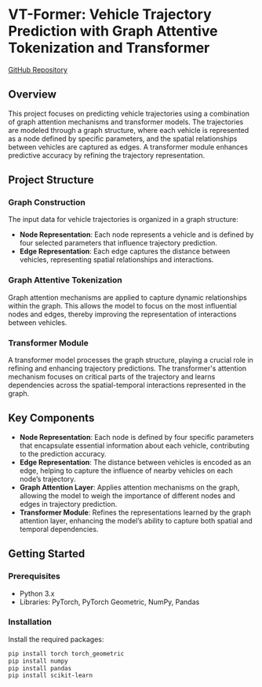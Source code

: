 # VT-Former: Vehicle Trajectory Prediction with Graph Attentive Tokenization and Transformer

[GitHub Repository](https://github.com/akanshamingwal/VT-Former.git)

## Overview
This project focuses on predicting vehicle trajectories using a combination of graph attention mechanisms and transformer models. The trajectories are modeled through a graph structure, where each vehicle is represented as a node defined by specific parameters, and the spatial relationships between vehicles are captured as edges. A transformer module enhances predictive accuracy by refining the trajectory representation.

## Project Structure

### Graph Construction
The input data for vehicle trajectories is organized in a graph structure:

- **Node Representation**: Each node represents a vehicle and is defined by four selected parameters that influence trajectory prediction.
- **Edge Representation**: Each edge captures the distance between vehicles, representing spatial relationships and interactions.

### Graph Attentive Tokenization
Graph attention mechanisms are applied to capture dynamic relationships within the graph. This allows the model to focus on the most influential nodes and edges, thereby improving the representation of interactions between vehicles.

### Transformer Module
A transformer model processes the graph structure, playing a crucial role in refining and enhancing trajectory predictions. The transformer's attention mechanism focuses on critical parts of the trajectory and learns dependencies across the spatial-temporal interactions represented in the graph.

## Key Components

- **Node Representation**: Each node is defined by four specific parameters that encapsulate essential information about each vehicle, contributing to the prediction accuracy.
- **Edge Representation**: The distance between vehicles is encoded as an edge, helping to capture the influence of nearby vehicles on each node’s trajectory.
- **Graph Attention Layer**: Applies attention mechanisms on the graph, allowing the model to weigh the importance of different nodes and edges in trajectory prediction.
- **Transformer Module**: Refines the representations learned by the graph attention layer, enhancing the model’s ability to capture both spatial and temporal dependencies.

## Getting Started

### Prerequisites
- Python 3.x
- Libraries: PyTorch, PyTorch Geometric, NumPy, Pandas

### Installation
Install the required packages:

```bash
pip install torch torch_geometric
pip install numpy
pip install pandas
pip install scikit-learn
